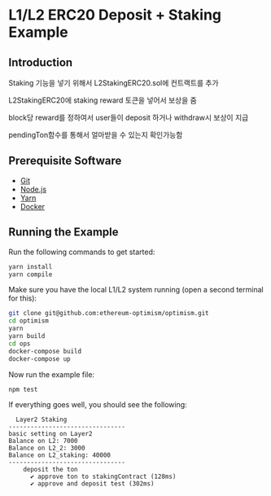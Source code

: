 # L1/L2 ERC20 Deposit + Staking Example

## Introduction

Staking 기능을 넣기 위해서 L2StakingERC20.sol에 컨트랙트를 추가

L2StakingERC20에 staking reward 토큰을 넣어서 보상을 줌

block당 reward를 정하여서 user들이 deposit 하거나 withdraw시 보상이 지급

pendingTon함수를 통해서 얼마받을 수 있는지 확인가능함



## Prerequisite Software

- [Git](https://git-scm.com/book/en/v2/Getting-Started-Installing-Git)
- [Node.js](https://nodejs.org/en/download/)
- [Yarn](https://classic.yarnpkg.com/en/docs/install#mac-stable)
- [Docker](https://docs.docker.com/engine/install/)


## Running the Example

Run the following commands to get started:

```sh
yarn install
yarn compile
```

Make sure you have the local L1/L2 system running (open a second terminal for this):

```sh
git clone git@github.com:ethereum-optimism/optimism.git
cd optimism
yarn
yarn build
cd ops
docker-compose build
docker-compose up
```

Now run the example file:

```sh
npm test
```

If everything goes well, you should see the following:

```text
  Layer2 Staking
--------------------------------
basic setting on Layer2
Balance on L2: 7000
Balance on L2_2: 3000
Balance on L2_staking: 40000
--------------------------------
    deposit the ton
      ✔ approve ton to stakingContract (128ms)
      ✔ approve and deposit test (302ms)
```
